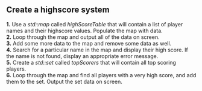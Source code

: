 ## Create a highscore system

<b>1.</b> Use a <i>std::map</i> called <i>highScoreTable</i> that will contain a list of player names and their highscore values. Populate the map with data. <br>
<b>2.</b> Loop through the map and output all of the data on screen. <br>
<b>3.</b> Add some more data to the map and remove some data as well. <br>
<b>4.</b> Search for a particular name in the map and display their high score. If the name is not found, display an appropriate error message. <br>
<b>5.</b> Create a <i>std::set</i> called <i>topScorers</i> that will contain all top scoring players. <br>
<b>6.</b> Loop through the map and find all players with a very high score, and add them to the set. Output the set data on screen. <br>
